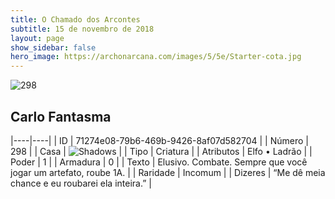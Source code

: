 ```yaml
---
title: O Chamado dos Arcontes
subtitle: 15 de novembro de 2018
layout: page
show_sidebar: false
hero_image: https://archonarcana.com/images/5/5e/Starter-cota.jpg
---
```


![298](https://cdn.keyforgegame.com/media/card_front/pt/341_298_5PGPFVJF9292_pt.png)

## Carlo Fantasma

|----|----|
| ID | 71274e08-79b6-469b-9426-8af07d582704 |
| Número | 298 |
| Casa | ![Shadows](https://archonarcana.com/images/thumb/e/ee/Shadows.png/22px-Shadows.png "Sombras") |
| Tipo | Criatura |
| Atributos | Elfo • Ladrão |
| Poder | 1 |
| Armadura | 0 |
| Texto | Elusivo. Combate. Sempre que você jogar um artefato, roube 1A. |
| Raridade | Incomum |
| Dizeres | “Me dê meia chance e eu roubarei ela inteira.” |